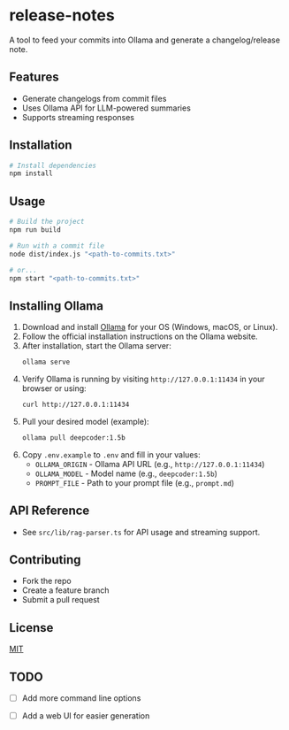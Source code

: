 # release-notes
A tool to feed your commits into Ollama and generate a changelog/release note.

## Features
- Generate changelogs from commit files
- Uses Ollama API for LLM-powered summaries
- Supports streaming responses

## Installation
```sh
# Install dependencies
npm install
```

## Usage
```sh
# Build the project
npm run build

# Run with a commit file
node dist/index.js "<path-to-commits.txt>"

# or...
npm start "<path-to-commits.txt>"
```

## Installing Ollama
1. Download and install [Ollama](https://ollama.com/) for your OS (Windows, macOS, or Linux).
2. Follow the official installation instructions on the Ollama website.
3. After installation, start the Ollama server:
   ```sh
   ollama serve
   ```
4. Verify Ollama is running by visiting `http://127.0.0.1:11434` in your browser or using:
   ```sh
   curl http://127.0.0.1:11434
   ```
5. Pull your desired model (example):
   ```sh
   ollama pull deepcoder:1.5b
   ```
6. Copy `.env.example` to `.env` and fill in your values:
   - `OLLAMA_ORIGIN` - Ollama API URL (e.g., `http://127.0.0.1:11434`)
   - `OLLAMA_MODEL` - Model name (e.g., `deepcoder:1.5b`)
   - `PROMPT_FILE` - Path to your prompt file (e.g., `prompt.md`)

## API Reference
- See `src/lib/rag-parser.ts` for API usage and streaming support.

## Contributing
- Fork the repo
- Create a feature branch
- Submit a pull request

## License
[MIT](LICENSE)

## TODO
- [ ] Add more command line options
- [ ] Add a web UI for easier generation

